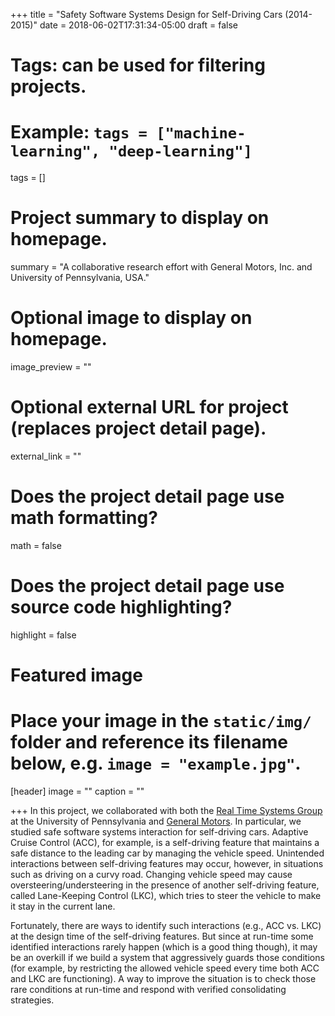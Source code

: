 +++
title = "Safety Software Systems Design for Self-Driving Cars (2014-2015)"
date = 2018-06-02T17:31:34-05:00
draft = false

# Tags: can be used for filtering projects.
# Example: `tags = ["machine-learning", "deep-learning"]`
tags = []

# Project summary to display on homepage.
summary = "A collaborative research effort with General Motors, Inc. and University of Pennsylvania, USA."

# Optional image to display on homepage.
image_preview = ""

# Optional external URL for project (replaces project detail page).
external_link = ""

# Does the project detail page use math formatting?
math = false

# Does the project detail page use source code highlighting?
highlight = false

# Featured image
# Place your image in the `static/img/` folder and reference its filename below, e.g. `image = "example.jpg"`.
[header]
image = ""
caption = ""

+++
In this project, we collaborated with both the [Real Time Systems Group](https://rtg.cis.upenn.edu) at the University of Pennsylvania and [General Motors](https://www.gm.com/). In particular, we studied safe software systems interaction for self-driving cars. Adaptive Cruise Control (ACC), for example, is a self-driving feature that maintains a safe distance to the leading car by managing the vehicle speed. Unintended interactions between self-driving features may occur, however, in situations such as driving on a curvy road. Changing vehicle speed may cause oversteering/understeering in the presence of another self-driving feature, called Lane-Keeping Control (LKC), which tries to steer the vehicle to make it stay in the current lane.

Fortunately, there are ways to identify such interactions (e.g., ACC vs. LKC) at the design time of the self-driving features. But since at run-time some identified interactions rarely happen (which is a good thing though), it may be an overkill if we build a system that aggressively guards those conditions (for example, by restricting the allowed vehicle speed every time both ACC and LKC are functioning). A way to improve the situation is to check those rare conditions at run-time and respond with verified consolidating strategies.

